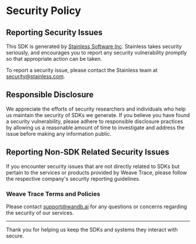 # Security Policy

## Reporting Security Issues

This SDK is generated by [Stainless Software Inc](http://stainless.com). Stainless takes security seriously, and encourages you to report any security vulnerability promptly so that appropriate action can be taken.

To report a security issue, please contact the Stainless team at security@stainless.com.

## Responsible Disclosure

We appreciate the efforts of security researchers and individuals who help us maintain the security of
SDKs we generate. If you believe you have found a security vulnerability, please adhere to responsible
disclosure practices by allowing us a reasonable amount of time to investigate and address the issue
before making any information public.

## Reporting Non-SDK Related Security Issues

If you encounter security issues that are not directly related to SDKs but pertain to the services
or products provided by Weave Trace, please follow the respective company's security reporting guidelines.

### Weave Trace Terms and Policies

Please contact support@wandb.ai for any questions or concerns regarding the security of our services.

---

Thank you for helping us keep the SDKs and systems they interact with secure.
